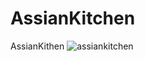 # AssianKitchen
AssianKithen
![assiankitchen](https://user-images.githubusercontent.com/90474810/166655768-82c049b8-30a4-4564-bcd4-56ad22bb2747.png)
